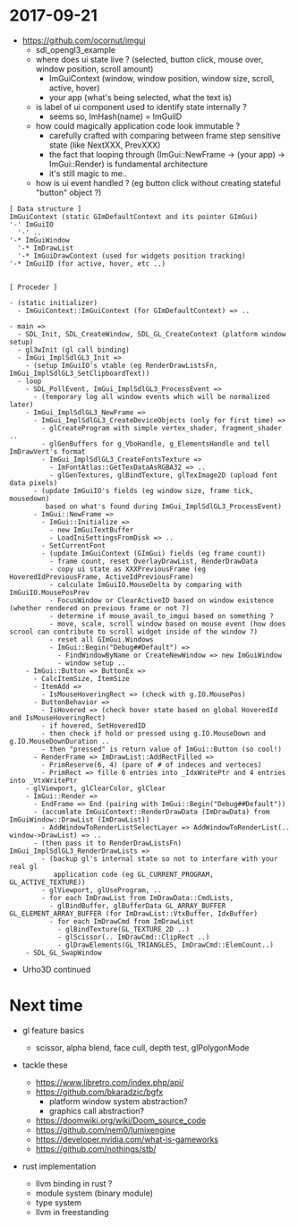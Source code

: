 <!--
{
  "title": "Diary (2017-09-21 -- ?)",
  "date": "2017-09-02T10:20:10+09:00",
  "special": true
}
-->

# 2017-09-21

- https://github.com/ocornut/imgui
  - sdl_opengl3_example
  - where does ui state live ? (selected, button click, mouse over, window position, scroll amount)
      - ImGuiContext (window, window position, window size, scroll, active, hover)
      - your app (what's being selected, what the text is)
  - is label of ui component used to identify state internally ?
      - seems so, ImHash(name) = ImGuiID
  - how could magically application code look immutable ?
      - carefully crafted with comparing between frame step sensitive state (like NextXXX, PrevXXX)
      - the fact that looping through (ImGui::NewFrame -> (your app) -> ImGui::Render) is fundamental architecture
      - it's still magic to me..
  - how is ui event handled ? (eg button click without creating stateful "button" object ?)

```
[ Data structure ]
ImGuiContext (static GImDefaultContext and its pointer GImGui)
'-' ImGuiIO
  '-' ..
'-* ImGuiWindow
  '-* ImDrawList
  '-* ImGuiDrawContext (used for widgets position tracking)
'-* ImGuiID (for active, hover, etc ..)


[ Proceder ]

- (static initializer)
  - ImGuiContext::ImGuiContext (for GImDefaultContext) => ..

- main =>
  - SDL_Init, SDL_CreateWindow, SDL_GL_CreateContext (platform window setup)
  - gl3wInit (gl call binding)
  - ImGui_ImplSdlGL3_Init =>
    - (setup ImGuiIO's vtable (eg RenderDrawListsFn, ImGui_ImplSdlGL3_SetClipboardText))
  - loop
    - SDL_PollEvent, ImGui_ImplSdlGL3_ProcessEvent =>
      - (temporary log all window events which will be normalized later)
    - ImGui_ImplSdlGL3_NewFrame =>
      - ImGui_ImplSdlGL3_CreateDeviceObjects (only for first time) =>
        - glCreateProgram with simple vertex_shader, fragment_shader ..
        - glGenBuffers for g_VboHandle, g_ElementsHandle and tell ImDrawVert's format
        - ImGui_ImplSdlGL3_CreateFontsTexture =>
          - ImFontAtlas::GetTexDataAsRGBA32 => ..
          - glGenTextures, glBindTexture, glTexImage2D (upload font data pixels)
      - (update ImGuiIO's fields (eg window size, frame tick, mousedown)
         based on what's found during ImGui_ImplSdlGL3_ProcessEvent)
      - ImGui::NewFrame =>
        - ImGui::Initialize =>
          - new ImGuiTextBuffer
          - LoadIniSettingsFromDisk => ..
        - SetCurrentFont
        - (update ImGuiContext (GImGui) fields (eg frame count))
          - frame count, reset OverlayDrawList, RenderDrawData
          - copy ui state as XXXPreviousFrame (eg HoveredIdPreviousFrame, ActiveIdPreviousFrame)
          - calculate ImGuiIO.MouseDelta by comparing with ImGuiIO.MousePosPrev
          - FocusWindow or ClearActiveID based on window existence (whether rendered on previous frame or not ?)
          - determine if mouse_avail_to_imgui based on something ?
          - move, scale, scroll window based on mouse event (how does scrool can contribute to scroll widget inside of the window ?)
          - reset all GImGui.Windows
          - ImGui::Begin("Debug##Default") =>
            - FindWindowByName or CreateNewWindow => new ImGuiWindow
            - window setup ..
    - ImGui::Button => ButtonEx =>
      - CalcItemSize, ItemSize
      - ItemAdd =>
        - IsMouseHoveringRect => (check with g.IO.MousePos)
      - ButtonBehavior =>
        - IsHovered => (check hover state based on global HoveredId and IsMouseHoveringRect)
        - if hovered, SetHoveredID
        - then check if hold or pressed using g.IO.MouseDown and g.IO.MouseDownDuration ..
        - then "pressed" is return value of ImGui::Button (so cool!)
      - RenderFrame => ImDrawList::AddRectFilled =>
        - PrimReserve(6, 4) (pare of # of indeces and verteces)
        - PrimRect => fille 6 entries into _IdxWritePtr and 4 entries into _VtxWritePtr
    - glViewport, glClearColor, glClear
    - ImGui::Render =>
      - EndFrame => End (pairing with ImGui::Begin("Debug##Default"))
      - (accumlate ImGuiContext::RenderDrawData (ImDrawData) from ImGuiWindow::DrawList (ImDrawList))
        - AddWindowToRenderListSelectLayer => AddWindowToRenderList(.. window->DrawList) => ..
      - (then pass it to RenderDrawListsFn) ImGui_ImplSdlGL3_RenderDrawLists =>
        - (backup gl's internal state so not to interfare with your real gl
           application code (eg GL_CURRENT_PROGRAM, GL_ACTIVE_TEXTURE))
        - glViewport, glUseProgram, ..
        - for each ImDrawList from ImDrawData::CmdLists,
          - glBindBuffer, glBufferData GL_ARRAY_BUFFER GL_ELEMENT_ARRAY_BUFFER (for ImDrawList::VtxBuffer, IdxBuffer)
          - for each ImDrawCmd from ImDrawList
            - glBindTexture(GL_TEXTURE_2D ..)
            - glScissor(.. ImDrawCmd::ClipRect ..)
            - glDrawElements(GL_TRIANGLES, ImDrawCmd::ElemCount..)
    - SDL_GL_SwapWindow
```


- Urho3D continued


# Next time

- gl feature basics
  - scissor, alpha blend, face cull, depth test, glPolygonMode

- tackle these
  - https://www.libretro.com/index.php/api/
  - https://github.com/bkaradzic/bgfx
      - platform window system abstraction?
      - graphics call abstraction?
  - https://doomwiki.org/wiki/Doom_source_code
  - https://github.com/nem0/lumixengine
  - https://developer.nvidia.com/what-is-gameworks
  - https://github.com/nothings/stb/

- rust implementation
  - llvm binding in rust ?
  - module system (binary module)
  - type system
  - llvm in freestanding
